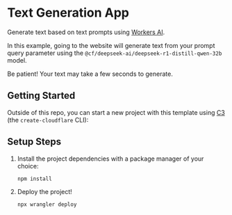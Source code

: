 # Text Generation App

<!-- dash-content-start -->

Generate text based on text prompts using [Workers AI](https://developers.cloudflare.com/workers-ai/).

In this example, going to the website will generate text from your prompt query parameter using the `@cf/deepseek-ai/deepseek-r1-distill-qwen-32b` model.

Be patient! Your text may take a few seconds to generate.

<!-- dash-content-end -->

## Getting Started

Outside of this repo, you can start a new project with this template using [C3](https://developers.cloudflare.com/pages/get-started/c3/) (the `create-cloudflare` CLI):

## Setup Steps

1. Install the project dependencies with a package manager of your choice:
   ```bash
   npm install
   ```
2. Deploy the project!
   ```bash
   npx wrangler deploy
   ```
